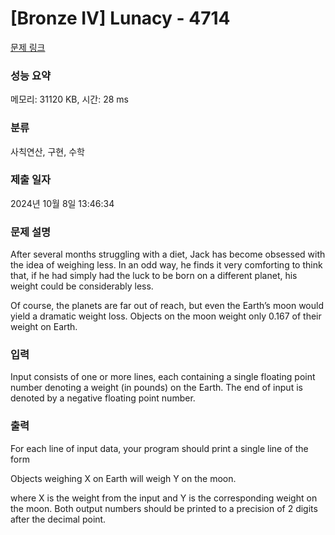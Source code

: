 # [Bronze IV] Lunacy - 4714 

[문제 링크](https://www.acmicpc.net/problem/4714) 

### 성능 요약

메모리: 31120 KB, 시간: 28 ms

### 분류

사칙연산, 구현, 수학

### 제출 일자

2024년 10월 8일 13:46:34

### 문제 설명

<p>After several months struggling with a diet, Jack has become obsessed with the idea of weighing less. In an odd way, he finds it very comforting to think that, if he had simply had the luck to be born on a different planet, his weight could be considerably less.</p>

<p>Of course, the planets are far out of reach, but even the Earth’s moon would yield a dramatic weight loss. Objects on the moon weight only 0.167 of their weight on Earth.</p>

### 입력 

 <p>Input consists of one or more lines, each containing a single floating point number denoting a weight (in pounds) on the Earth. The end of input is denoted by a negative floating point number.</p>

### 출력 

 <p>For each line of input data, your program should print a single line of the form</p>

<p>Objects weighing X on Earth will weigh Y on the moon.</p>

<p>where X is the weight from the input and Y is the corresponding weight on the moon. Both output numbers should be printed to a precision of 2 digits after the decimal point.</p>

